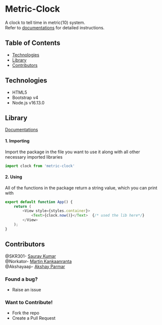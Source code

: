 # Metric-Clock
A clock to tell time in metric(10) system. <br />
Refer to [documentations](https://github.com/SKR301/Metric-Clock/blob/main/docs.md)
for detailed instructions.


## Table of Contents
- [Technologies](#technologies)
- [Library](#library)
- [Contributors](#contributors)

## Technologies
- HTML5
- Bootstrap v4
- Node.js v16.13.0

## Library
[Documentations](https://github.com/SKR301/Metric-Clock/blob/doc/docs.md)
#### 1. Importing
Import the package in the file you want to use it along with all other necessary imported libraries
```js
import clock from 'metric-clock'
```
#### 2. Using
All of the functions in the package return a string value, which you can print with
```js
export default function App() {
	return (
		<View style={styles.container}>
			<Text>{clock.now()}</Text> 	{/* used the lib here*/}
		</View>
	);
}
```

## Contributors
@SKR301- [Saurav Kumar](https://github.com/SKR301) <br/>
@Norkator- [Martin Kankaanranta](https://github.com/norkator) <br/>
@Akshayaap- [Akshay Parmar](https://github.com/Akshayaap) <br />
### Found a bug?
- Raise an issue
### Want to Contribute!
- Fork the repo
- Create a Pull Request
